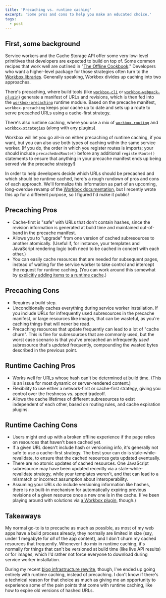```yaml
---
title: 'Precaching vs. runtime caching'
excerpt: 'Some pros and cons to help you make an educated choice.'
tags:
  - post
---
```


## First, some background

Service workers and the Cache Storage API offer some very low-level primitives that developers are expected to build on top of. Some common recipes that work well are outlined in "[The Offline Cookbook](https://web.dev/offline-cookbook/)." Developers who want a higher-level package for those strategies often turn to the [Workbox libraries](https://developers.google.com/web/tools/workbox/). Generally speaking, Workbox divides up caching into two approaches.

There's precaching, where build tools (like [`workbox-cli`](https://developers.google.com/web/tools/workbox/modules/workbox-cli) or [`workbox-webpack-plugin`](https://developers.google.com/web/tools/workbox/modules/workbox-webpack-plugin)) generate a manifest of URLs and revisions, which is then fed into the [`workbox-precaching`](https://developers.google.com/web/tools/workbox/modules/workbox-precaching) runtime module. Based on the precache manifest, `workbox-precaching` keeps your cache up to date and sets up a route to serve precached URLs using a cache-first strategy.

There's also runtime caching, where you use a mix of [`workbox-routing`](https://developers.google.com/web/tools/workbox/modules/workbox-routing) and [`workbox-strategies`](https://developers.google.com/web/tools/workbox/modules/workbox-strategies) (along with any [plugins](https://developers.google.com/web/tools/workbox/guides/using-plugins)).

Workbox will let you go all-in on either precaching of runtime caching, if you want, but you can also use both types of caching within the same service worker. (If you do, the order in which you register routes is imports; your should include `precacheAndRoute()` before any additional `registerRoute()` statements to ensure that anything in your precache manifest ends up being served via the precache strategy!)

In order to help developers decide which URLs should be precached and which should be runtime cached, here's a rough rundown of pros and cons of each approach. We'll formalize this information as part of an upcoming, long-overdue revamp of the [Workbox documentation](https://developers.google.com/web/tools/workbox/), but I recently wrote this up for a different purpose, so I figured I'd make it public!

## Precaching Pros

- Cache-first is "safe" with URLs that don't contain hashes, since the revision information is generated at build time and maintained out-of-band in the precache manifest.
- Allows you to "upgrade" from one version of cached subresources to another atomically. (Useful if, for instance, your templates and JavaScript rendering logic both need to be cached in concert with each other.)
- You can easily cache resources that are needed for subsequent pages, instead of waiting for the service worker to take control and intercept the request for runtime caching. (You can work around this somewhat by [explicitly adding items to a runtime cache](https://developers.google.com/web/tools/workbox/modules/workbox-window#example-cache-urls).)

## Precaching Cons

- Requires a build step.
- Unconditionally caches everything during service worker installation. If you include URLs for infrequently used subresources in the precache manifest, or large resources like images, that can be wasteful, as you're caching things that will never be read.
- Precaching resources that update frequently can lead to a lot of "cache churn". This is fine for subresources that are commonly used, but the worst case scenario is that you've precached an infrequently _used_ subresource that's _updated_ frequently, compounding the wasted bytes described in the previous point.

## Runtime Caching Pros

- Works well for URLs whose hash can't be determined at build time. (This is an issue for most dynamic or server-rendered content.)
- Flexibility to use either a network-first or cache-first strategy, giving you control over the freshness vs. speed tradeoff.
- Allows the cache lifetimes of different subresources to exist independent of each other, based on routing rules, and cache expiration plugins.

## Runtime Caching Cons

- Users might end up with a broken offline experience if the page relies on resources that haven't been cached yet.
- If a given URL doesn't include hash or versioning info, it's generally not safe to use a cache-first strategy. The best your can do is stale-while-revalidate, to ensure that the cached resources gets updated eventually.
- There are no atomic updates of cached resources. One JavaScript subresource may have been updated recently via a stale-while-revalidate strategy, while your templates weren't, and that can lead to a mismatch or incorrect assumption about interoperability.
- Assuming your URLs _do_ include versioning information like hashes, there is no built-in mechanism for automatically expiring previous revisions of a given resource once a new one is in the cache. (I've been playing around with solutions via [a Workbox plugin](https://github.com/jeffposnick/jeffy-info/blob/cf-worker/src/service-worker/shared/revisionedAssetsPlugin.ts), though.)

## Takeaways

My normal go-to is to precache as much as possible, as most of my web apps have a build process already, they normally are limited in size (say, under 1 megabyte for _all_ of the app content), and I don't churn my cached resources that frequently. Whenever I do mix in runtime caching, it's normally for things that can't be versioned at build time (like live API results) or for images, which I'd rather not force everyone to download during service worker installation.

During my recent [blog infrastructure rewrite](/2021/07/17/sw-rendering.html), though, I've ended up going entirely with runtime caching, instead of precaching. I don't know if there's a technical reason for that choice as much as giving me an opportunity to experience some of the pain points that come with runtime caching, like how to expire old versions of hashed URLs.
